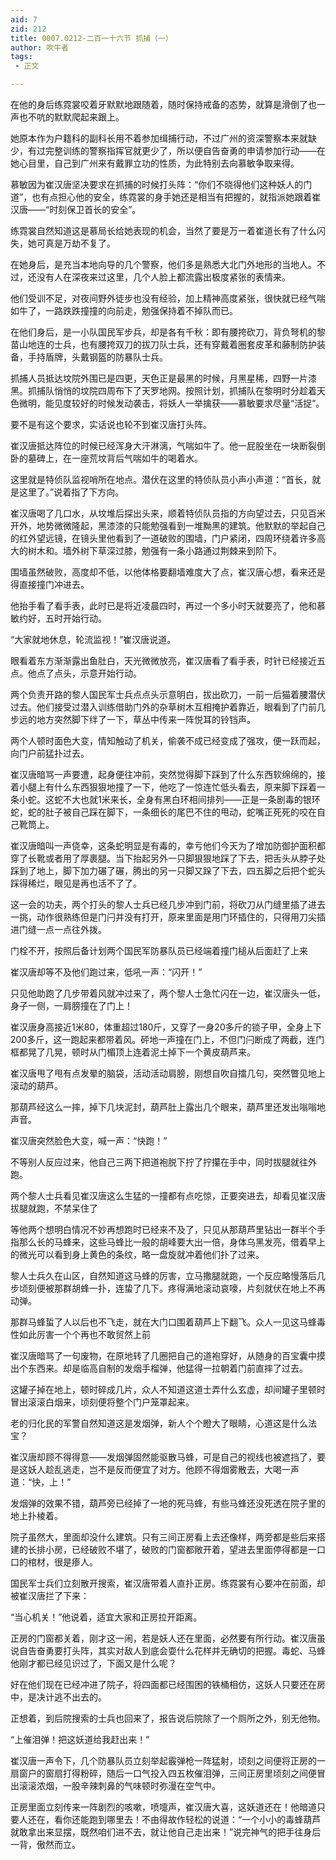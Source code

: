 ```yaml
---
aid: 7
zid: 212
title: 0007.0212-二百一十六节 抓捕（一）
author: 吹牛者
tags: 
 - 正文

---
```




在他的身后练霓裳咬着牙默默地跟随着，随时保持戒备的态势，就算是滑倒了也一声也不吭的默默爬起来跟上。

她原本作为户籍科的副科长用不着参加缉捕行动，不过广州的资深警察本来就缺少，有过完整训练的警察指挥官就更少了，所以便自告奋勇的申请参加行动――在她心目里，自己到广州来有戴罪立功的性质，为此特别去向慕敏争取来得。

慕敏因为崔汉唐坚决要求在抓捕的时候打头阵：“你们不晓得他们这种妖人的门道”，也有点担心他的安全，练霓裳的身手她还是相当有把握的，就指派她跟着崔汉唐――“时刻保卫首长的安全”。

练霓裳自然知道这是慕局长给她表现的机会，当然了要是万一着崔道长有了什么闪失，她可真是万劫不复了。

在她身后，是充当本地向导的几个警察，他们多是熟悉大北门外地形的当地人。不过，还没有人在深夜来过这里，几个人脸上都流露出极度紧张的表情来。

他们受训不足，对夜间野外徒步也没有经验，加上精神高度紧张，很快就已经气喘如牛了，一路跌跌撞撞的向前走，勉强保持着不掉队而已。

在他们身后，是一小队国民军步兵，却是各有千秋：即有腰挎砍刀，背负弩机的黎苗山地连的士兵，也有腰挎双刀的拔刀队士兵，还有穿戴着圈套皮革和藤制防护装备，手持盾牌，头戴钢盔的防暴队士兵。

抓捕人员抵达坟院外围已是四更，天色正是最黑的时候，月黑星稀，四野一片漆黑。抓捕队悄悄的坟院四周布下了天罗地网。按照计划，抓捕队在黎明时分趁着天色微明，能见度较好的时候发动袭击，将妖人一举擒获――慕敏要求尽量“活捉”。

要不是有这个要求，实话说也轮不到崔汉唐打头阵。

崔汉唐抵达阵位的时候已经浑身大汗淋漓，气喘如牛了。他一屁股坐在一块断裂倒卧的墓碑上，在一座荒坟背后气喘如牛的喝着水。

这里就是特侦队监视哨所在地点。潜伏在这里的特侦队员小声小声道：“首长，就是这里了。”说着指了下方向。

崔汉唐喝了几口水，从坟堆后探出头来，顺着特侦队员指的方向望过去，只见百米开外，地势微微隆起，黑漆漆的只能勉强看到一堆黝黑的建筑。他默默的举起自己的红外望远镜，在镜头里他看到了一道破败的围墙，门户紧闭，四周环绕着许多高大的树木和。墙外树下草深过膝，勉强有一条小路通过荆棘来到阶下。

围墙虽然破败，高度却不低，以他体格要翻墙难度大了点，崔汉唐心想，看来还是得直接撞门冲进去。

他抬手看了看手表，此时已是将近凌晨四时，再过一个多小时天就要亮了，他和慕敏约好，五时开始行动。

“大家就地休息，轮流监视！”崔汉唐说道。

眼看着东方渐渐露出鱼肚白，天光微微放亮，崔汉唐看了看手表，时针已经接近五点。他点了点头，示意开始行动。

两个负责开路的黎人国民军士兵点点头示意明白，拔出砍刀，一前一后猫着腰潜伏过去。他们接受过潜入训练借助门外的杂草树木互相掩护着靠近，眼看到了门前几步远的地方突然脚下绊了一下，草丛中传来一阵悦耳的铃铛声。

两个人顿时面色大变，情知触动了机关，偷袭不成已经变成了强攻，便一跃而起，向门户前猛扑过去。

崔汉唐暗骂一声要遭，起身便往冲前，突然觉得脚下踩到了什么东西软绵绵的，接着小腿上有什么东西狠狠地撞了一下，他吃了一惊连忙低头看去，原来脚下踩着一条小蛇。这蛇不大也就1米来长，全身有黑白环相间排列――正是一条剧毒的银环蛇，蛇的肚子被自己踩在脚下，一条细长的尾巴不住的甩动，蛇嘴正死死的咬在自己靴筒上。

崔汉唐暗叫一声侥幸，这条蛇明显是有毒的，幸亏他们今天为了增加防御护面积都穿了长靴或者用了厚裹腿。当下抬起另外一只脚狠狠地踩了下去，把舌头从脖子处踩到了地上，脚下加力碾了碾，腾出的另一只脚又跺了下去，四五脚之后把个蛇头踩得稀烂，眼见是再也活不了了。

这一会的功夫，两个打头的黎人士兵已经几步冲到门前，将砍刀从门缝里插了进去一挑，动作很熟练但是门闩并没有打开，原来里面是用门环插住的，只得用刀尖插进门缝一点一点往外拨。

门栓不开，按照后备计划两个国民军防暴队员已经端着撞门槌从后面赶了上来

崔汉唐却等不及他们跑过来，低吼一声：“闪开！”

只见他助跑了几步带着风就冲过来了，两个黎人士急忙闪在一边，崔汉唐头一低，身子一侧，一肩膀撞在了门上！

崔汉唐身高接近1米80，体重超过180斤，又穿了一身20多斤的锁子甲，全身上下200多斤，这一跑起来都带着风。砰地一声撞在门上，不但门闩断成了两截，连门框都晃了几晃，顿时从门楣顶上连着泥土掉下一个黄皮葫芦来。

崔汉唐甩了甩有点发晕的脑袋，活动活动肩膀，刚想自吹自擂几句，突然瞥见地上滚动的葫芦。

那葫芦经这么一摔，掉下几块泥封，葫芦肚上露出几个眼来，葫芦里还发出嗡嗡地声音。

崔汉唐突然脸色大变，喊一声：“快跑！”

不等别人反应过来，他自己三两下把道袍脱下拧了拧攥在手中，同时拔腿就往外跑。

两个黎人士兵看见崔汉唐这么生猛的一撞都有点吃惊，正要突进去，却看见崔汉唐拔腿就跑，不禁呆住了

等他两个想明白情况不妙再想跑时已经来不及了，只见从那葫芦里钻出一群半个手指那么长的马蜂来，这些马蜂比一般的胡峰要大出一倍，身体乌黑发亮，借着早上的微光可以看到身上黄色的条纹，略一盘旋就冲着他们扑了过来。

黎人士兵久在山区，自然知道这马蜂的厉害，立马撒腿就跑，一个反应略慢落后几步顷刻便被那群胡蜂一扑，连蛰了几下。疼得满地滚动哀嚎，片刻就伏在地上不再动弹。

那群马蜂蜇了人以后也不飞走，就在大门口围着葫芦上下翻飞。众人一见这马蜂毒性如此厉害一个个再也不敢贸然上前

崔汉唐暗骂了一句废物，在原地转了几圈把自己的道袍穿好，从随身的百宝囊中摸出个东西来。却是临高自制的发烟手榴弹，他猛得一拉朝着门前直摔了过去。

这罐子掉在地上，顿时碎成几片，众人不知道这道士弄什么玄虚，却间罐子里顿时冒出滚滚白烟来，顷刻便将整个门户笼罩起来。

老的归化民的军警自然知道这是发烟弹，新人个个瞪大了眼睛，心道这是什么法宝？

崔汉唐却顾不得得意――发烟弹固然能驱散马蜂，可是自己的视线也被遮挡了，要是这妖人趁乱逃走，岂不是反而便宜了对方。他顾不得烟雾散去，大喝一声道：“快，上！”

发烟弹的效果不错，葫芦旁已经掉了一地的死马蜂，有些马蜂还没死透在院子里的地上扑棱着。

院子虽然大，里面却没什么建筑。只有三间正房看上去还像样，两旁都是些后来搭建的长排小房，已经破败不堪了，破败的门窗都敞开着，望进去里面停得都是一口口的棺材，很是瘆人。

国民军士兵们立刻散开搜索，崔汉唐带着人直扑正房。练霓裳有心要冲在前面，却被崔汉唐拦了下来：

“当心机关！”他说着，适宜大家和正房拉开距离。

正房的门窗都关着，刚才这一闹，若是妖人还在里面，必然要有所行动。崔汉唐虽说自告奋勇要打头阵，其实对敌人到底会耍什么花样并无确切的把握。毒蛇、马蜂他刚才都已经见识过了，下面又是什么呢？

好在他们现在已经冲进了院子，将四面都已经围困的铁桶相仿，这妖人只要还在房中，是决计逃不出去的。

正想着，到后院搜索的士兵也回来了，报告说后院除了一个厕所之外，别无他物。

“上催泪弹！把这妖道给我赶出来！”

崔汉唐一声令下，几个防暴队员立刻举起霰弹枪一阵猛射，顷刻之间便将正房的一扇窗户的窗扇打得粉碎，随后一口气投入四五枚催泪弹，三间正房里顷刻之间便冒出滚滚浓烟，一股辛辣刺鼻的气味顿时弥漫在空气中。

正房里面立刻传来一阵剧烈的咳嗽，喷嚏声，崔汉唐大喜，这妖道还在！他暗道只要人还在，看你还能跑到哪里去！不由得故作轻松的说道：“一个小小的毒蜂葫芦就敢拿出来显摆，既然咱们进不去，就让他自己走出来！”说完神气的把手往身后一背，傲然而立。



